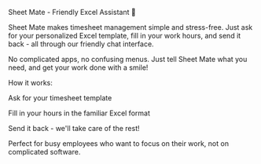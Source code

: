 Sheet Mate - Friendly Excel Assistant 🤝

Sheet Mate makes timesheet management simple and stress-free. Just ask for your personalized Excel template, fill in your work hours, and send it back - all through our friendly chat interface.

No complicated apps, no confusing menus. Just tell Sheet Mate what you need, and get your work done with a smile!

How it works:

Ask for your timesheet template

Fill in your hours in the familiar Excel format

Send it back - we'll take care of the rest!

Perfect for busy employees who want to focus on their work, not on complicated software.